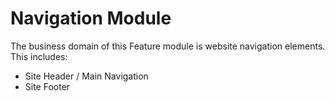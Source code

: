 # Navigation Module

The business domain of this Feature module is website
navigation elements. This includes:
* Site Header / Main Navigation
* Site Footer